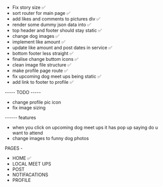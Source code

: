 - Fix story size ✅
- sort router for main page ✅
- add likes and comments to pictures div ✅
- render some dummy json data into ✅
- top header and footer should stay static ✅
- change dog images ✅
- implement like amount ✅
- update like amount and post dates in service ✅
- bottom footer less straight ✅
- finalise change buttom icons ✅
- clean image file structure ✅
- make profile page route ✅
- fix upcoming dog meet ups being static ✅
- add link to footer to profile ✅

----- TODO -----

- change profile pic icon
- fix image sizing

------ features

- when you click on upcoming dog meet ups it has pop up saying do u want to attend
- change images to funny dog photos

PAGES -

- HOME ✅
- LOCAL MEET UPS
- POST
- NOTIFACATIONS
- PROFILE
